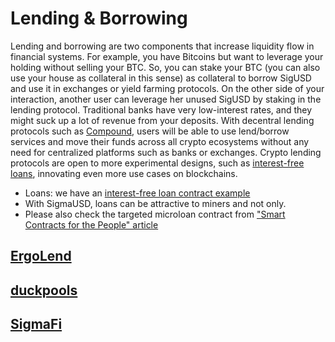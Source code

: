 # Lending & Borrowing

Lending and borrowing are two components that increase liquidity flow in financial systems. For example, you have Bitcoins but want to leverage your holding without selling your BTC. So, you can stake your BTC (you can also use your house as collateral in this sense) as collateral to borrow SigUSD and use it in exchanges or yield farming protocols. On the other side of your interaction, another user can leverage her unused SigUSD by staking in the lending protocol. Traditional banks have very low-interest rates, and they might suck up a lot of revenue from your deposits. With decentral lending protocols such as [Compound](https://compound.finance/), users will be able to use lend/borrow services and move their funds across all crypto ecosystems without any need for centralized platforms such as banks or exchanges. Crypto lending protocols are open to more experimental designs, such as [interest-free loans](https://www.ergoforum.org/t/interest-free-loan-contract/67), innovating even more use cases on blockchains.


* Loans: we have an [interest-free loan contract example](https://www.ergoforum.org/t/interest-free-loan-contract/67) 
* With SigmaUSD, loans can be attractive to miners and not only.
* Please also check the targeted microloan contract from ["Smart Contracts for the People" article](https://ergoplatform.org/en/blog/2018_10_19-smart-contracts/)

## [ErgoLend](ergolend.md)

## [duckpools](duckpools.md)

## [SigmaFi](sigmafi.md)